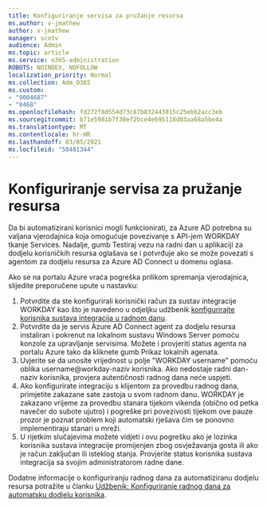 ```yaml
---
title: Konfiguriranje servisa za pružanje resursa
ms.author: v-jmathew
author: v-jmathew
manager: scotv
audience: Admin
ms.topic: article
ms.service: o365-administration
ROBOTS: NOINDEX, NOFOLLOW
localization_priority: Normal
ms.collection: Adm_O365
ms.custom:
- "9004687"
- "8468"
ms.openlocfilehash: fd272f8d554d73c87b832443815c25ebb2acc3eb
ms.sourcegitcommit: b71e5981b7f30ef2bce4e695118d03aa68a5be4a
ms.translationtype: MT
ms.contentlocale: hr-HR
ms.lasthandoff: 03/05/2021
ms.locfileid: "50481344"
---
```

# <a name="configuring-the-provision-service"></a>Konfiguriranje servisa za pružanje resursa

Da bi automatizirani korisnici mogli funkcionirati, za Azure AD potrebna su valjana vjerodajnica koja omogućuje povezivanje s API-jem WORKDAY tkanje Services. Nadalje, gumb Testiraj vezu na radni dan u aplikaciji za dodjelu korisničkih resursa oglašava se i potvrđuje ako se može povezati s agentom za dodjelu resursa za Azure AD Connect u domenu oglasa.

Ako se na portalu Azure vraća pogreška prilikom spremanja vjerodajnica, slijedite preporučene upute u nastavku:

1. Potvrdite da ste konfigurirali korisnički račun za sustav integracije WORKDAY kao što je navedeno u odjeljku udžbenik [konfigurirajte korisnika sustava integracija u radnom danu](https://docs.microsoft.com/azure/active-directory/saas-apps/workday-inbound-tutorial).
2. Potvrdite da je servis Azure AD Connect agent za dodjelu resursa instaliran i pokrenut na lokalnom sustavu Windows Server pomoću konzole za upravljanje servisima. Možete i provjeriti status agenta na portalu Azure tako da kliknete gumb Prikaz lokalnih agenata.
3. Uvjerite se da unosite vrijednost u polje "WORKDAY username" pomoću oblika username@workday-naziv korisnika. Ako nedostaje radni dan-naziv korisnika, provjera autentičnosti radnog dana neće uspjeti.
4. Ako konfigurirate integraciju s klijentom za provedbu radnog dana, primjetite zakazane sate zastoja u svom radnom danu. WORKDAY je zakazano vrijeme za provedbu stanara tijekom vikenda (obično od petka navečer do subote ujutro) i pogreške pri povezivosti tijekom ove pauze prozor je poznat problem koji automatski rješava čim se ponovno implementiraju stanari u mreži.
5. U rijetkim slučajevima možete vidjeti i ovu pogrešku ako je lozinka korisnika sustava integracije promijenjen zbog osvježavanja gosta ili ako je račun zaključan ili isteklog stanja. Provjerite status korisnika sustava integracija sa svojim administratorom radne dane.

Dodatne informacije o konfiguriranju radnog dana za automatiziranu dodjelu resursa potražite u članku [Udžbenik: Konfiguriranje radnog dana za automatsku dodjelu korisnika](https://docs.microsoft.com/azure/active-directory/saas-apps/workday-inbound-tutorial).
